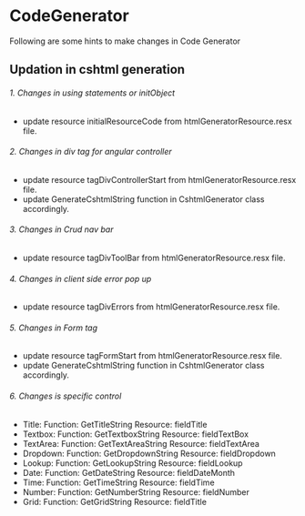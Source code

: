 # CodeGenerator
Following are some hints to make changes in Code Generator

## Updation in cshtml generation 
###### 1. Changes in using statements or initObject
 - update resource initialResourceCode from htmlGeneratorResource.resx file.

###### 2. Changes in div tag for angular controller
 - update resource tagDivControllerStart from htmlGeneratorResource.resx file.
 - update GenerateCshtmlString function in CshtmlGenerator class accordingly.

###### 3. Changes in Crud nav bar
 - update resource tagDivToolBar from htmlGeneratorResource.resx file.

###### 4. Changes in client side error pop up
 - update resource tagDivErrors from htmlGeneratorResource.resx file.

###### 5. Changes in Form tag
 - update resource tagFormStart from htmlGeneratorResource.resx file.
 - update GenerateCshtmlString function in CshtmlGenerator class accordingly.

###### 6. Changes is specific control
 - Title:     Function: GetTitleString     Resource: fieldTitle
 - Textbox:   Function: GetTextboxString   Resource: fieldTextBox
 - TextArea:  Function: GetTextAreaString  Resource: fieldTextArea
 - Dropdown:  Function: GetDropdownString  Resource: fieldDropdown
 - Lookup:    Function: GetLookupString    Resource: fieldLookup
 - Date:      Function: GetDateString      Resource: fieldDateMonth
 - Time:      Function: GetTimeString      Resource: fieldTime
 - Number:    Function: GetNumberString    Resource: fieldNumber
 - Grid:      Function: GetGridString      Resource: fieldTitle
